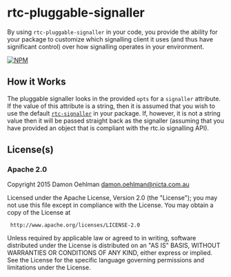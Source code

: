 # rtc-pluggable-signaller

By using `rtc-pluggable-signaller` in your code, you provide the ability
for your package to customize which signalling client it uses (and
thus have significant control) over how signalling operates in your
environment.


[![NPM](https://nodei.co/npm/rtc-pluggable-signaller.png)](https://nodei.co/npm/rtc-pluggable-signaller/)



## How it Works

The pluggable signaller looks in the provided `opts` for a `signaller`
attribute.  If the value of this attribute is a string, then it is
assumed that you wish to use the default
[`rtc-signaller`](https://github.com/rtc-io/rtc-signaller) in your
package.  If, however, it is not a string value then it will be passed
straight back as the signaller (assuming that you have provided an
object that is compliant with the rtc.io signalling API).

## License(s)

### Apache 2.0

Copyright 2015 Damon Oehlman <damon.oehlman@nicta.com.au>

   Licensed under the Apache License, Version 2.0 (the "License");
   you may not use this file except in compliance with the License.
   You may obtain a copy of the License at

     http://www.apache.org/licenses/LICENSE-2.0

   Unless required by applicable law or agreed to in writing, software
   distributed under the License is distributed on an "AS IS" BASIS,
   WITHOUT WARRANTIES OR CONDITIONS OF ANY KIND, either express or implied.
   See the License for the specific language governing permissions and
   limitations under the License.
